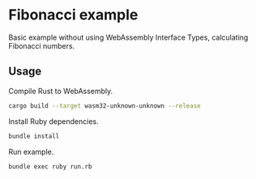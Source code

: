 # Fibonacci example

Basic example without using WebAssembly Interface Types, calculating Fibonacci
numbers.

## Usage

Compile Rust to WebAssembly.

```sh
cargo build --target wasm32-unknown-unknown --release
```

Install Ruby dependencies.

```sh
bundle install
```

Run example.

```sh
bundle exec ruby run.rb
```
